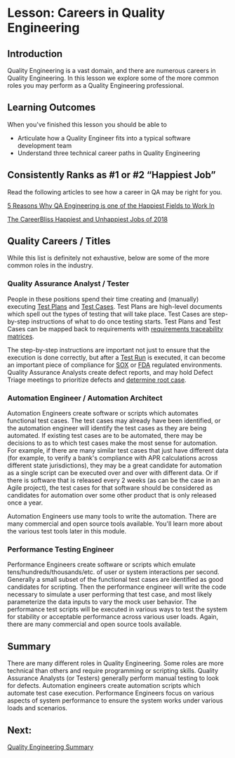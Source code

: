 # Lesson: Careers in Quality Engineering

## Introduction

Quality Engineering is a vast domain, and there are numerous careers in Quality Engineering. In this lesson we explore some of the more common roles you may perform as a Quality Engineering professional.

## Learning Outcomes

When you've finished this lesson you should be able to 
* Articulate how a Quality Engineer fits into a typical software development team
* Understand three technical career paths in Quality Engineering

## Consistently Ranks as #1 or #2 “Happiest Job”

Read the following articles to see how a career in QA may be right for you.

[5 Reasons Why QA Engineering is one of the Happiest Fields to Work In](https://www.careerist.com/insights/5-reasons-why-qa-engineering-is-one-of-the-happiest-fields-to-work-in)

[The CareerBliss Happiest and Unhappiest Jobs of 2018](https://www.careerbliss.com/blog/the-careerbliss-happiest-and-unhappiest-jobs-of-2018)

## Quality Careers / Titles

While this list is definitely not exhaustive, below are some of the more common roles in the industry.

### Quality Assurance Analyst / Tester

People in these positions spend their time creating and (manually) executing [Test Plans](https://en.wikipedia.org/wiki/Test_plan) and [Test Cases](https://en.wikipedia.org/wiki/Test_case). Test Plans are high-level documents which spell out the types of testing that will take place. Test Cases are step-by-step instructions of what to do once testing starts.  Test Plans and Test Cases can be mapped back to requirements with [requirements traceability matrices](https://www.softwaretestinghelp.com/requirements-traceability-matrix/).

The step-by-step instructions are important not just to ensure that the execution is done correctly, but after a [Test Run](https://www.testmonitor.com/blog/test-case-test-suite-test-run-whats-the-difference) is executed, it can become an important piece of compliance for [SOX](https://en.wikipedia.org/wiki/Sarbanes%E2%80%93Oxley_Act) or [FDA](https://www.fda.gov/files/medical%20devices/published/General-Principles-of-Software-Validation---Final-Guidance-for-Industry-and-FDA-Staff.pdf) regulated environments. Quality Assurance Analysts create defect reports, and may hold Defect Triage meetings to prioritize defects and [determine root case](https://en.wikipedia.org/wiki/Root_cause_analysis).

### Automation Engineer / Automation Architect

Automation Engineers create software or scripts which automates functional test cases. The test cases may already have been identified, or the automation engineer will identify the test cases as they are being automated. If existing test cases are to be automated, there may be decisions to as to which test cases make the most sense for automation. For example, if there are many similar test cases that just have different data (for example, to verify a bank's compliance with APR calculations across different state jurisdictions), they may be a great candidate for automation as a single script can be executed over and over with different data. Or if there is software that is released every 2 weeks (as can be the case in an Agile project), the test cases for that software should be considered as candidates for automation over some other product that is only released once a year.

Automation Engineers use many tools to write the automation. There are many commercial and open source tools available. You'll learn more about the various test tools later in this module.

### Performance Testing Engineer

Performance Engineers create software or scripts which emulate tens/hundreds/thousands/etc. of user or system interactions per second. Generally a small subset of the functional test cases are identified as good candidates for scripting. Then the performance engineer will write the code necessary to simulate a user performing that test case, and most likely parameterize the data inputs to vary the mock user behavior. The performance test scripts will be executed in various ways to test the system for stability or acceptable performance across various user loads. Again, there are many commercial and open source tools available. 

## Summary

There are many different roles in Quality Engineering. Some roles are more technical than others and require programming or scripting skills. Quality Assurance Analysts (or Testers) generally perform manual testing to look for defects. Automation engineers create automation scripts which automate test case execution. Performance Engineers focus on various aspects of system performance to ensure the system works under various loads and scenarios.

## Next:
[Quality Engineering Summary](./M15-qe-overview-summary.md)